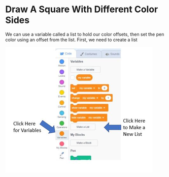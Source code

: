 # Draw A Square With Different Color Sides
We can use a variable called a list to hold our color offsets, then set the pen color using an offset from the list.
First, we need to create a list

![make a list](../img/makeList.jpg)
